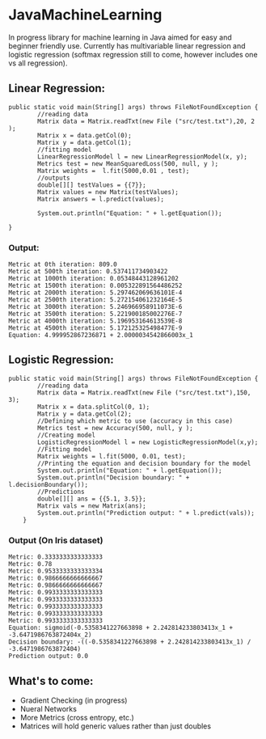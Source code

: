 # JavaMachineLearning
In progress library for machine learning in Java aimed for easy and beginner friendly use. Currently has multivariable linear regression and logistic regression (softmax regression still to come, however includes one vs all regression). 

## Linear Regression: 

```
public static void main(String[] args) throws FileNotFoundException {
        //reading data 
        Matrix data = Matrix.readTxt(new File ("src/test.txt"),20, 2 );
        Matrix x = data.getCol(0);
        Matrix y = data.getCol(1);
        //fitting model
        LinearRegressionModel l = new LinearRegressionModel(x, y);
        Metrics test = new MeanSquaredLoss(500, null, y );
        Matrix weights =  l.fit(5000,0.01 , test);
        //outputs
        double[][] testValues = {{7}};
        Matrix values = new Matrix(testValues);
        Matrix answers = l.predict(values);

        System.out.println("Equation: " + l.getEquation());

}
```

### Output: 
```
Metric at 0th iteration: 809.0
Metric at 500th iteration: 0.537411734903422
Metric at 1000th iteration: 0.05348443128961202
Metric at 1500th iteration: 0.005322891564486252
Metric at 2000th iteration: 5.297462069636101E-4
Metric at 2500th iteration: 5.272154061232164E-5
Metric at 3000th iteration: 5.246966958911073E-6
Metric at 3500th iteration: 5.221900185002276E-7
Metric at 4000th iteration: 5.196953164613539E-8
Metric at 4500th iteration: 5.172125325498477E-9
Equation: 4.999952867236871 + 2.0000034542866003x_1
```


## Logistic Regression:
```
public static void main(String[] args) throws FileNotFoundException {
        //reading data
        Matrix data = Matrix.readTxt(new File ("src/test.txt"),150, 3);
        Matrix x = data.splitCol(0, 1);
        Matrix y = data.getCol(2);
        //Defining which metric to use (accuracy in this case)
        Metrics test = new Accuracy(500, null, y );
        //Creating model
        LogisticRegressionModel l = new LogisticRegressionModel(x,y);
        //Fitting model
        Matrix weights = l.fit(5000, 0.01, test);
        //Printing the equation and decision boundary for the model
        System.out.println("Equation: " + l.getEquation());
        System.out.println("Decision boundary: " + l.decisionBoundary());
        //Predictions
        double[][] ans = {{5.1, 3.5}};
        Matrix vals = new Matrix(ans);
        System.out.println("Prediction output: " + l.predict(vals));
    }
```
### Output (On Iris dataset)
```
Metric: 0.3333333333333333
Metric: 0.78
Metric: 0.9533333333333334
Metric: 0.9866666666666667
Metric: 0.9866666666666667
Metric: 0.9933333333333333
Metric: 0.9933333333333333
Metric: 0.9933333333333333
Metric: 0.9933333333333333
Metric: 0.9933333333333333
Equation: sigmoid(-0.5358341227663898 + 2.242814233803413x_1 + -3.6471986763872404x_2)
Decision boundary: -((-0.5358341227663898 + 2.242814233803413x_1) / -3.6471986763872404)
Prediction output: 0.0
```

## What's to come: 
* Gradient Checking (in progress)
* Nueral Networks 
* More Metrics (cross entropy, etc.)
* Matrices will hold generic values rather than just doubles

